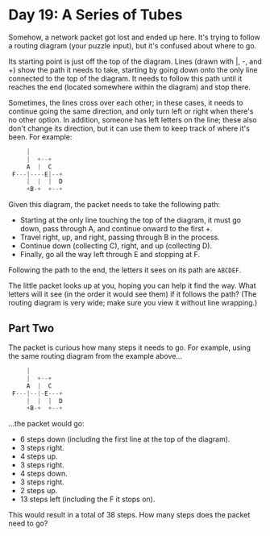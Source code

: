 # Day 19: A Series of Tubes

Somehow, a network packet got lost and ended up here.
It's trying to follow a routing diagram (your puzzle input),
but it's confused about where to go.

Its starting point is just off the top of the diagram.
Lines (drawn with |, -, and +) show the path it needs to take,
starting by going down onto the only line connected to the top of the diagram.
It needs to follow this path until it reaches the end
(located somewhere within the diagram) and stop there.

Sometimes, the lines cross over each other; in these cases,
it needs to continue going the same direction,
and only turn left or right when there's no other option.
In addition, someone has left letters on the line;
these also don't change its direction,
but it can use them to keep track of where it's been.
For example:

```scala
     |
     |  +--+
     A  |  C
 F---|----E|--+
     |  |  |  D
     +B-+  +--+
```

Given this diagram, the packet needs to take the following path:

- Starting at the only line touching the top of the diagram,
it must go down, pass through A, and continue onward to the first +.
- Travel right, up, and right, passing through B in the process.
- Continue down (collecting C), right, and up (collecting D).
- Finally, go all the way left through E and stopping at F.

Following the path to the end, the letters it sees on its path are `ABCDEF`.

The little packet looks up at you, hoping you can help it find the way.
What letters will it see (in the order it would see them) if it follows the path?
(The routing diagram is very wide; make sure you view it without line wrapping.)

## Part Two

The packet is curious how many steps it needs to go.
For example, using the same routing diagram from the example above...

```scala
     |
     |  +--+
     A  |  C
 F---|--|-E---+
     |  |  |  D
     +B-+  +--+
```

...the packet would go:

- 6 steps down (including the first line at the top of the diagram).
- 3 steps right.
- 4 steps up.
- 3 steps right.
- 4 steps down.
- 3 steps right.
- 2 steps up.
- 13 steps left (including the F it stops on).

This would result in a total of 38 steps.
How many steps does the packet need to go?
